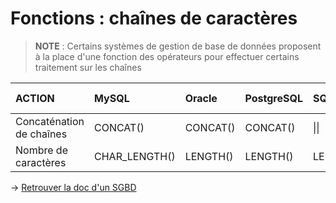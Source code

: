 # Fonctions : chaînes de caractères

> **NOTE** : Certains systèmes de gestion de base de données proposent à la place d'une fonction des opérateurs pour effectuer certains traitement sur les chaînes

|ACTION|MySQL|Oracle|PostgreSQL|SQLite|SQL Server|
|:--|:--|:--|:--|:--|:--|
|Concaténation de chaînes|CONCAT()|CONCAT()|CONCAT()|\|\||CONCAT()|
|Nombre de caractères|CHAR_LENGTH()|LENGTH()|LENGTH()|LENGTH()|LEN()|

-> [Retrouver la doc d'un SGBD](https://github.com/jasonchampagne/FindMyDoc)
